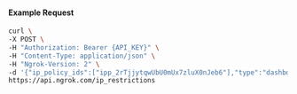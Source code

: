 <!-- Code generated for API Clients. DO NOT EDIT. -->

#### Example Request

```bash
curl \
-X POST \
-H "Authorization: Bearer {API_KEY}" \
-H "Content-Type: application/json" \
-H "Ngrok-Version: 2" \
-d '{"ip_policy_ids":["ipp_2rTjjytqwUbU0mUx7zluX0nJeb6"],"type":"dashboard"}' \
https://api.ngrok.com/ip_restrictions
```
